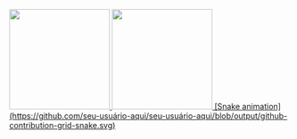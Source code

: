 <div>
<a href="https://github.com/Buehno">
<img loading="lazy" height="180em" src="https://github-readme-stats.vercel.app/api/top-langs/?username=Buehno&layout=compact&langs_count=7&theme=dracula"/>
<img loading="lazy" height="180em" src="https://github-readme-stats.vercel.app/api?username=Buehno&show_icons=true&theme=dracula&include_all_commits=true&count_private=true"/>
  [Snake animation](https://github.com/seu-usuário-aqui/seu-usuário-aqui/blob/output/github-contribution-grid-snake.svg)
</div>

